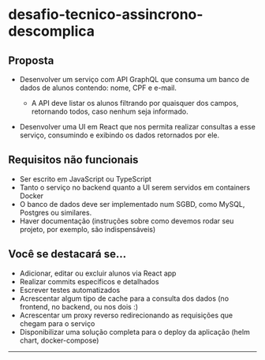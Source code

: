 # desafio-tecnico-assincrono-descomplica

## Proposta
- Desenvolver um serviço com API GraphQL que consuma um banco de dados de
alunos contendo: nome, CPF e e-mail.
  - A API deve listar os alunos filtrando por quaisquer dos campos, retornando
todos, caso nenhum seja informado.

- Desenvolver uma UI em React que nos permita realizar consultas a esse serviço,
consumindo e exibindo os dados retornados por ele.

## Requisitos não funcionais
- Ser escrito em JavaScript ou TypeScript
- Tanto o serviço no backend quanto a UI serem servidos em containers Docker
- O banco de dados deve ser implementado num SGBD, como MySQL, Postgres ou
similares.
- Haver documentação (instruções sobre como devemos rodar seu projeto, por
exemplo, são indispensáveis)

## Você se destacará se...
- Adicionar, editar ou excluir alunos via React app
- Realizar commits específicos e detalhados
- Escrever testes automatizados
- Acrescentar algum tipo de cache para a consulta dos dados (no frontend, no
backend, ou nos dois :)
- Acrescentar um proxy reverso redirecionando as requisições que chegam para o
serviço
- Disponibilizar uma solução completa para o deploy da aplicação (helm chart,
docker-compose)

-----


